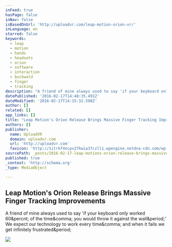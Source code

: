 ```yaml
---
inFeed: true
hasPage: false
inNav: false
isBasedOnUrl: 'http://uploadvr.com/leap-motion-orion-vr/'
inLanguage: en
starred: false
keywords:
  - leap
  - motion
  - hands
  - headsets
  - orion
  - software
  - interaction
  - buckwald
  - finger
  - tracking
description: "A friend of mine always used to say 'if your keyboard only worked 60% of the time, you would throw it against the wall.' We expect our technology to work every time, and when it fails we get infinitely frustrated."
datePublished: '2016-02-17T14:48:35.491Z'
dateModified: '2016-02-17T14:15:32.598Z'
author: []
related: []
app_links: []
title: "Leap Motion's Orion Release Brings Massive Finger Tracking Improvements"
authors: []
publisher:
  name: UploadVR
  domain: uploadvr.com
  url: 'http://uploadvr.com'
  favicon: 'http://1itrkf4ncpv27kwia37czll1.wpengine.netdna-cdn.com/wp-content/uploads/2015/10/fav1.png'
sourcePath: _posts/2016-02-17-leap-motions-orion-release-brings-massive-finger-tracking-i.md
published: true
_context: 'http://schema.org'
_type: MediaObject

---
```

<article style=""><h1>Leap Motion's Orion Release Brings Massive Finger Tracking Improvements</h1><p>A friend of mine always used to say 'if your keyboard only worked 60&amp;percnt; of the time&amp;comma; you would throw it against the wall&amp;period;' We expect our technology to work every time&amp;comma; and when it fails we get infinitely frustrated&amp;period;</p><img src="http://1itrkf4ncpv27kwia37czll1.wpengine.netdna-cdn.com/wp-content/uploads/2016/02/Leap-Motion-Orion-Blocks-Demo-Cube.jpg" /></article>